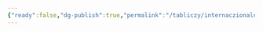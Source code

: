 ```yaml
---
{"ready":false,"dg-publish":true,"permalink":"/tabliczy/internaczionalnaya-gotika/diptih-molenie-o-chashe/","dgPassFrontmatter":true}
---
```



